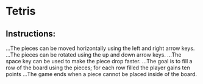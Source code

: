 # Tetris

## Instructions:
...The pieces can be moved horizontally using the left and right arrow keys.
...The pieces can be rotated using the up and down arrow keys.
...The space key can be used to make the piece drop faster.
...The goal is to fill a row of the board using the pieces; for each row filled the player gains ten points
...The game ends when a piece cannot be placed inside of the board.
